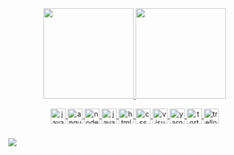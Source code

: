 <div align="center">
  <a href="https://github.com/jrmazalli">
  <img height="180em" src="https://github-readme-stats.vercel.app/api?username=jrmazalli&show_icons=true&theme=vue&include_all_commits=true&count_public=true"/>
  <img height="180em" src="https://github-readme-stats.vercel.app/api/top-langs/?username=jrmazalli&layout=compact&langs_count=7&theme=vue"/>
</div>
<div style="display: inline_block" align="center"><br>
  <img align="center" alt="java" height="30" width="30" src="https://cdn.jsdelivr.net/gh/devicons/devicon/icons/java/java-original-wordmark.svg" />
  <img align="center" alt="angularJS" height="30" width="30" src="https://cdn.jsdelivr.net/gh/devicons/devicon/icons/angularjs/angularjs-original.svg" />
  <img align="center" alt="nodeJS" height="30" width="30" src="https://cdn.jsdelivr.net/gh/devicons/devicon/icons/nodejs/nodejs-original.svg" />
  <img align="center" alt="javaScript" height="30" width="30" src="https://cdn.jsdelivr.net/gh/devicons/devicon/icons/javascript/javascript-original.svg" />
  <img align="center" alt="html" height="30" width="30" src="https://cdn.jsdelivr.net/gh/devicons/devicon/icons/html5/html5-original-wordmark.svg" />
  <img align="center" alt="css" height="30" width="30" src="https://cdn.jsdelivr.net/gh/devicons/devicon/icons/css3/css3-original-wordmark.svg" />
  <img align="center" alt="visualStudio" height="30" width="30" src="https://cdn.jsdelivr.net/gh/devicons/devicon/icons/visualstudio/visualstudio-plain.svg" />
  <img align="center" alt="yarn" height="30" width="30" src="https://cdn.jsdelivr.net/gh/devicons/devicon/icons/yarn/yarn-original-wordmark.svg" />
  <img align="center" alt="tortoise" height="30" width="30" src="https://cdn.jsdelivr.net/gh/devicons/devicon/icons/tortoisegit/tortoisegit-original.svg" />
  <img align="center" alt="trello" height="30" width="30" src="https://cdn.jsdelivr.net/gh/devicons/devicon/icons/trello/trello-plain.svg" />
</div>
  
  ##
 
<div> 
  
  <a href="https://www.linkedin.com/in/jrmazalli/" target="_blank"><img src="https://img.shields.io/badge/-LinkedIn-%230077B5?style=for-the-badge&logo=linkedin&logoColor=white" target="_blank"></a> 
    
</div>
